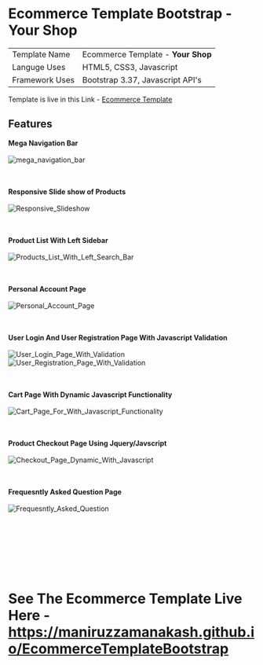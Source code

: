 # Ecommerce Template Bootstrap - Your Shop
<table>
  <tr>
    <td> Template Name </td>
    <td> Ecommerce Template - <strong>Your Shop</strong> </td>
  </tr>
  <tr>
    <td> Languge Uses </td>
    <td> HTML5, CSS3, Javascript </td>
  </tr>
  <tr>
    <td> Framework Uses </td>
    <td> Bootstrap 3.37, Javascript API's</td>
  </tr>
</table>

Template is live in this Link - <a href="https://maniruzzamanakash.github.io/EcommerceTemplateBootstrap/" class="btn btn-primary">Ecommerce Template</a>
<br />

<h2>Features </h2>

<strong>Mega Navigation Bar</strong> <br /><br />
<img src="https://image.ibb.co/i647oG/mega_navigation_bar.jpg" alt="mega_navigation_bar" border="0">

<br /><br />
<strong>Responsive Slide show of Products</strong> <br /><br />
<img src="https://image.ibb.co/eF27Nb/Responsive_Slideshow.jpg" alt="Responsive_Slideshow" border="0">


<br /><br />
<strong>Product List With Left Sidebar</strong> <br /><br />
<img src="https://image.ibb.co/jjBj2b/Products_List_With_Left_Search_Bar.jpg" alt="Products_List_With_Left_Search_Bar" border="0">


<br /><br />
<strong>Personal Account Page</strong> <br /><br />
<img src="https://image.ibb.co/dfvivw/Personal_Account_Page.jpg" alt="Personal_Account_Page" border="0">


<br /><br />
<strong>User Login And User Registration Page With Javascript Validation</strong> <br /><br />
<img src="https://image.ibb.co/eKJBFw/User_Login_Page_With_Validation.jpg" alt="User_Login_Page_With_Validation" border="0">
<img src="https://image.ibb.co/mjL2Nb/User_Registration_Page_With_Validation.jpg" alt="User_Registration_Page_With_Validation" border="0">

<br /><br />
<strong>Cart Page With Dynamic Javascript Functionality</strong> <br /><br />
<img src="https://image.ibb.co/iaAaaw/Cart_Page_For_With_Javascript_Functionality.jpg" alt="Cart_Page_For_With_Javascript_Functionality" border="0">



<br /><br />
<strong>Product Checkout Page Using Jquery/Javscript</strong> <br /><br />
<img src="https://image.ibb.co/jot08G/Checkout_Page_Dynamic_With_Javascript.jpg" alt="Checkout_Page_Dynamic_With_Javascript" border="0">





<br /><br />
<strong>Frequesntly Asked Question Page</strong> <br /><br />
<img src="https://image.ibb.co/hG4kaw/Frequesntly_Asked_Question.jpg" alt="Frequesntly_Asked_Question" border="0">
 <br /><br />
  <br /><br />
   <br /><br />
    <br /><br />
# See The Ecommerce Template Live Here - https://maniruzzamanakash.github.io/EcommerceTemplateBootstrap
